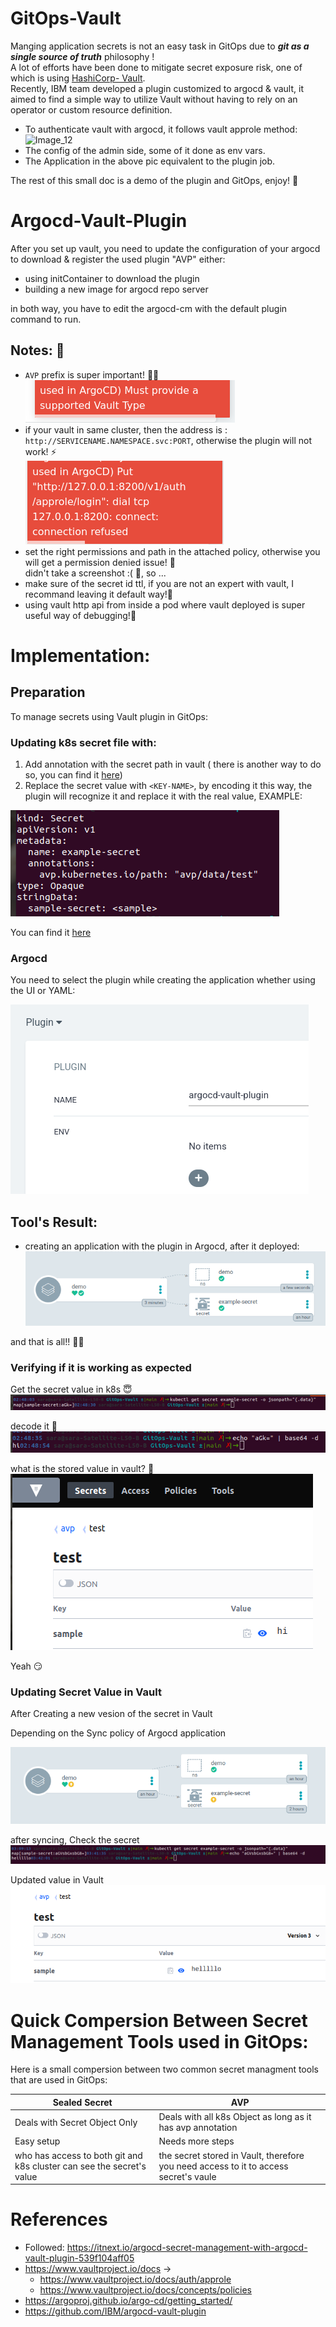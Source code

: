 # GitOps-Vault
Manging application secrets is not an easy task in GitOps due to ***git as a single source of truth*** philosophy !   
A lot of efforts have been done to mitigate secret exposure risk, one of which is using [HashiCorp- Vault](https://www.vaultproject.io/).   
Recently, IBM team developed a plugin customized to argocd & vault, it aimed to find a simple way to utilize Vault without having to rely on an operator or custom resource definition.   
- To authenticate vault with argocd, it follows vault approle method:     
![Image_12](https://learn.hashicorp.com/img/vault-approle-workflow.png)     
- The config of the admin side, some of it done as env vars.   
- The Application in the above pic equivalent to the plugin job.     

The rest of this small doc is a demo of the plugin and GitOps, enjoy! :popcorn:    

# Argocd-Vault-Plugin
After you set up vault, you need to update the configuration of your argocd to download & register the used plugin "AVP" either:
- using initContainer to download the plugin 
- building a new image for argocd repo server

in both way, you have to edit the argocd-cm with the default plugin command to run.

## Notes: :loudspeaker:
- `AVP` prefix is super important! :rotating_light::fire:   
![Image 1](image/avp-prefix.png)   
- if your vault in same cluster, then the address is : `http://SERVICENAME.NAMESPACE.svc:PORT`, otherwise the plugin will not work! :zap:   
![Image 2](image/address.png)   
- set the right permissions and path in the attached policy, otherwise you will get a permission denied issue! :stop_sign:   
didn't take a screenshot :( :grimacing:, so ...   
- make sure of the secret id ttl, if you are not an expert with vault, I recommand leaving it default way!:vertical_traffic_light:   
- using vault http api from inside a pod where vault deployed is super useful way of debugging!:construction:   

# Implementation:

## Preparation
To manage secrets using Vault plugin in GitOps:   

### Updating k8s secret file with:
1. Add annotation with the secret path in vault ( there is another way to do so, you can find it [here](https://github.com/IBM/argocd-vault-plugin#how-it-works))   
2. Replace the secret value with `<KEY-NAME>`, by encoding it this way, the plugin will recognize it and replace it with the real value, EXAMPLE:   

![Image 3](image/secret-yaml.png)   

You can find it [here](https://github.com/saloyiana/demo)   

### Argocd 
You need to select the plugin while creating the application whether using the UI or YAML:   

![Image 4](image/argocd-plugin.png)   

## Tool's Result:

- creating an application with the plugin in Argocd, after it deployed:   
![Image 5](image/argocd.png)   

and that is all!! :woman_juggling:   

### Verifying if it is working as expected

Get the secret value in k8s :innocent:   
![Image 6](image/secret-value.png)   

decode it :thinking:   
![Image 7](image/decoded-secret.png)   

what is the stored value in vault? :raised_eyebrow:   
![Image 8](image/vault.png)   

Yeah :smirk:  

### Updating Secret Value in Vault

After Creating a new vesion of the secret in Vault   

Depending on the Sync policy of Argocd application  

![Image 9](image/argocd-updated.png)   

after syncing, Check the secret    
![Image 10](image/secret-updated.png)   

Updated value in Vault   
![Image 11](image/vault-updated.png)   


# Quick Compersion Between Secret Management Tools used in GitOps: 

Here is a small compersion between two common secret managment tools that are used in GitOps:

| Sealed Secret | AVP           |
| ------------- | ------------- |
| Deals with Secret Object Only  | Deals with all k8s Object as long as it has avp annotation  |
| Easy setup | Needs more steps  |
| who has access to both git and k8s cluster can see the secret's value | the secret stored in Vault, therefore you need access to it to access secret's vaule 

# References
- Followed: https://itnext.io/argocd-secret-management-with-argocd-vault-plugin-539f104aff05
- https://www.vaultproject.io/docs -> 
  - https://www.vaultproject.io/docs/auth/approle
  - https://www.vaultproject.io/docs/concepts/policies
- https://argoproj.github.io/argo-cd/getting_started/
- https://github.com/IBM/argocd-vault-plugin


